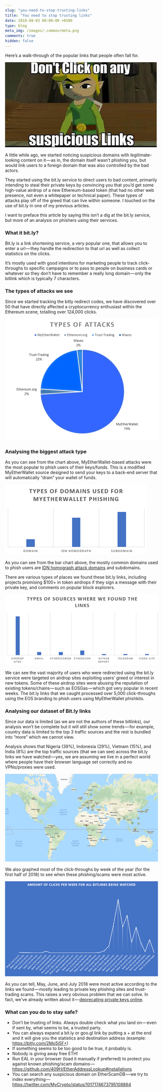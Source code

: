 ```yaml
---
slug: "you-need-to-stop-trusting-links"
title: "You need to stop trusting links"
date: 2018-08-03 00:00:00 +0100
type: blog
meta_img: /images/.common/meta.png
comments: true
hidden: false
---
```


Here’s a walk-through of the popular links that people often fall for.

![1](./images/you-need-to-stop-trusting-links/1.jpeg)

A little while ago, we started noticing suspicious domains with legitimate-looking content on it — as in, the domain itself wasn’t phishing you, but would link users to a foreign domain that was also controlled by the bad actors.

They started using the bit.ly service to direct users to bad content, primarily intending to steal their private keys by convincing you that you’d get some high-value airdrop of a new Ethereum-based token (that had no other web presence, not even a whitepaper or technical paper). These types of attacks play off of the greed that can live within someone. I touched on the use of bit.ly in one of my previous articles.

I want to preface this article by saying this isn’t a dig at the bit.ly service, but more of an analysis on phishers using their services.

### What it bit.ly?

Bit.ly is a link shortening service, a very popular one, that allows you to enter a url — they handle the redirection to that url as well as collect statistics on the clicks.

It’s mostly used with good intentions for marketing people to track click-throughs to specific campaigns or to pass to people on business cards or whatever so they don’t have to remember a really long domain — only the bitlink which is typically 7 characters.

### The types of attacks we see

Since we started tracking the bitly redirect codes, we have discovered over 50 that have directly affected a cryptocurrency enthusiast within the Ethereum scene, totalling over 124,000 clicks.

![2](./images/you-need-to-stop-trusting-links/2.png)

### Analysing the biggest attack type

As you can see from the chart above, MyEtherWallet-based attacks were the most popular to phish users of their keys/funds. This is a modified MyEtherWallet source designed to send your keys to a back-end server that will automatically “drain” your wallet of funds.

![3](./images/you-need-to-stop-trusting-links/3.png)

As you can see from the bar chart above, the mostly common domains used to phish users are [IDN homograph attack domains](https://en.wikipedia.org/wiki/IDN_homograph_attack) and subdomains.

There are various types of places we found these bit.ly links, including projects promising $100+ in token airdrops if they sign a message with their private key, and comments on popular block explorers.

![4](./images/you-need-to-stop-trusting-links/4.png)

We can see the vast majority of users who were redirected using the bit.ly service were targeted on airdrop sites exploiting users’ greed or interest in new tokens. Some of these airdrop sites were abusing the reputation of existing tokens/chains — such as EOSGas — which got very popular in recent weeks. The bit.ly links that we caught processed over 5,000 click-throughs using the EOS branding to phish users using MyEtherWallet phishkits.

### Analysing our dataset of Bit.ly links

Since our data is limited (as we are not the authors of these bitlinks), our analysis won’t be complete but it will still show some trends — for example, country data is limited to the top 3 traffic sources and the rest is bundled into “more” which we cannot view.

Analysis shows that Nigeria (39%), Indonesia (29%), Vietnam (15%), and India (8%) are the top traffic sources (that we can see) across the bit.ly links we have watched — yes, we are assuming we live in a perfect world where people have their browser language set correctly and no VPNs/proxies were used.

![5](./images/you-need-to-stop-trusting-links/5.png)

We also graphed most of the click-throughs by week of the year (for the first half of 2018) to see when these phishing/scams were most active.

![6](./images/you-need-to-stop-trusting-links/6.png)

As you can tell, May, June, and July 2018 were most active according to the links we found — mostly leading to private key phishing sites and trust-trading scams. This raises a very obvious problem that we can solve. In fact, we've already written about it — [deprecating private keys online](https://medium.com/mycrypto/a-safer-mycrypto-79d65196e7d8).

### What can you do to stay safe?

* Don’t be trusting of links. Always double check what you land on — even if sent by, what seems to be, a trusted party.
* You can always expand a bit.ly or goo.gl link by putting a + at the end and it will give you the statistics and destination address (example: https://bitly.com/2Mo5i5F+)
* If something seems to be too good to be true, it probably is.
* Nobody is giving away free ETH!
* Run EAL in your browser (load it manually if preferred) to protect you against known phishing/scam domains — https://github.com/409H/EtherAddressLookup#installations
* You can search any suspicious domain on EtherScamDB — we try to index everything — https://twitter.com/MyCrypto/status/1017174673795108864